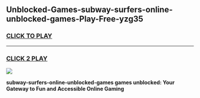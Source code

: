 
## Unblocked-Games-subway-surfers-online-unblocked-games-Play-Free-yzg35
<h3>
<a href="https://premium76.site?title=subway-surfers-online-unblocked-games&ref=23A">CLICK TO PLAY</a></h3>
<hr>

<h3>
<a href="https://premium76.site?title=subway-surfers-online-unblocked-games&ref=23A">CLICK 2 PLAY</a>
  
</h3>

<a href="https://premium76.site?title=subway-surfers-online-unblocked-games&ref=23A"><img src="https://clearcache.store/games.png"></a>


**subway-surfers-online-unblocked-games games unblocked: Your Gateway to Fun and Accessible Online Gaming**
